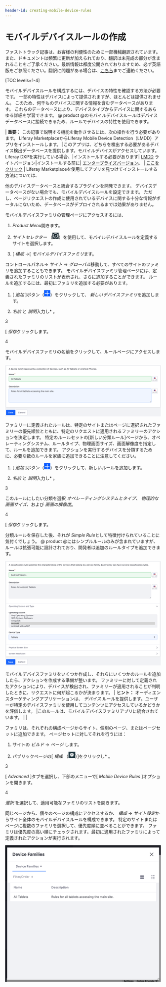 ```yaml
---
header-id: creating-mobile-device-rules
---
```


# モバイルデバイスルールの作成

<p class="alert alert-info"><span class="wysiwyg-color-blue120">ファストトラック記事は、お客様の利便性のために一部機械翻訳されています。また、ドキュメントは頻繁に更新が加えられており、翻訳は未完成の部分が含まれることをご了承ください。最新情報は都度公開されておりますため、必ず英語版をご参照ください。翻訳に問題がある場合は、<a href="mailto:support-content-jp@liferay.com">こちら</a>までご連絡ください。</span></p>

[TOC levels=1-4]

モバイルデバイスルールを構成するには、デバイスの特性を確認する方法が必要です。 一部の特性はデバイスによって提供されますが、ほとんどは提供されません。 このため、何千ものデバイスに関する情報を含むデータベースがあります。 これらのデータベースにより、デバイスタイプからデバイスに関するあらゆる詳細を学習できます。 @ product @のモバイルデバイスルールはデバイスデータベースに接続できるため、ルールでデバイスの特性を使用できます。

| **重要：** この記事で説明する機能を動作させるには、次の操作を行う必要があります。 Liferay MarketplaceからLiferay Mobile Device Detection（LMDD）アプリをインストールします。 |このアプリは、どちらを検出する必要があるデバイス検出データベースを提供します。モバイルデバイスがアクセスしています。 Liferay DXPを実行している場合、|インストールする必要があります| [LMDD](https://web.liferay.com/marketplace/-/mp/application/92831494) ライトバージョン|インストールする前に| [エンタープライズバージョン](https://web.liferay.com/marketplace/-/mp/application/35419014)。 | [ここをクリック](/docs/7-1/user/-/knowledge_base/u/using-the-liferay-marketplace) | Liferay Marketplaceを使用してアプリを見つけてインストールする方法については、

他のデバイスデータベースと統合するプラグインを開発できます。 デバイスデータベースがない場合でも、モバイルデバイスルールを設定できます。 ただし、ページリクエストの作成に使用されているデバイスに関する十分な情報がポータルにないため、データベースがデプロイされるまでは効果がありません。


<!-- Uncomment when the referenced article is published. Jim
To learn how to tap into @product@'s Device API, see the 
Using the Device Recognition API(/docs/7-1/tutorials/-/knowledge_base/t/using-the-device-recognition-api)
tutorial.
-->

モバイルデバイスファミリの管理ページにアクセスするには、

1.  *Product Menu*開きます。

2.  *サイトセレクター* （![Site Selector](../../../../../../images/icon-compass.png)）を使用して、モバイルデバイスルールを定義するサイトを選択します。

3.  [ *構成* →[ *モバイルデバイスファミリ*ます。

コントロールパネル→ *サイト* → *グローバル*移動して、すべてのサイトのファミリを追加することもできます。 モバイルデバイスファミリ管理ページには、定義されたファミリのリストが表示され、さらに追加することができます。 ルールを追加するには、最初にファミリを追加する必要があります。

1.  [ *追加* ]ボタン（![Add Family](../../../../../../images/icon-add.png)）をクリックして、 *新しいデバイスファミリ*を追加します。

2.  *名前* と *説明*入力し* 。</p></li>

3

[ *保存*クリックします。

4

モバイルデバイスファミリの名前をクリックして、ルールページにアクセスします。</ol>

![図1：ルールを作成できるようにモバイルデバイスファミリを作成します。](../../../../../../images/mobile-device-families.png)

ファミリーに定義されたルールは、特定のサイトまたはページに選択されたファミリーの優先順位とともに、特定のリクエストに適用されるファミリーのアクションを決定します。 特定のルールセットの[新しい分類ルール]ページから、オペレーティングシステム、ルールタイプ、物理画面サイズ、画面解像度を指定して、ルールを追加できます。 アクションを実行するデバイスを分類するために、必要な数のルールを家族に追加できることに注意してください。

1.  [ *追加* ]ボタン（![Add Classification Rule](../../../../../../images/icon-add.png)）をクリックして、新しいルールを追加します。

2.  *名前* と *説明*入力し* 。</p></li>

3

このルールにしたい分類を選択 *オペレーティングシステムとタイプ*、 *物理的な画面サイズ*、および *画面の解像度*。

4

[ *保存*クリックします。</ol>

分類ルールを保存した後、それが *Simple Rule*として特徴付けられていることに気付くでしょう。 @ product @にはシンプルルールのみが含まれていますが、ルールは拡張可能に設計されており、開発者は追加のルールタイプを追加できます。

![図2：ルールのオペレーティングシステムとデバイスタイプを選択します。](../../../../../../images/mobile-device-editing-rule.png)

モバイルデバイスファミリをいくつか作成し、それらにいくつかのルールを追加したら、アクションを作成する準備が整います。 ファミリーに対して定義されたアクションにより、デバイスが検出され、ファミリーが適用されることが判明したときに、リクエストに何が起こるかが決まります。
| **ヒント：** オーディエンスターゲティングアプリケーションは、 *デバイス* ルールを提供します。ユーザーが特定のデバイスファミリを使用してコンテンツにアクセスしているかどうかを評価します。 |このルールは、モバイルデバイスファミリアプリに統合されています。 | | <!-- Add link once available (LRDOCS-4644)
| Visit the
| [Liferay Audience Targeting Rules](discover/portal/-/knowledge_base/7-1/liferay-audience-targeting-rules#device)
| section for more details.
| -->

ファミリは、それぞれの構成ページからサイト、個別のページ、またはページセットに追加できます。 ページセットに対してそれを行うには：

1.  サイトの *ビルド* → *ページ* します。

2.  パブリックページの[ *構成* （![Configure](../../../../../../images/icon-page-gear.png)）]をクリックし* 。</p></li>

3

[ *Advanced* ]タブを選択し、下部のメニューで[ *Mobile Device Rules* ]オプションを開きます。

4

*選択* を選択して、適用可能なファミリのリストを開きます。</ol>

同じページから、個々のページの構成にアクセスするか、 *構成* → *サイト設定*からサイト全体のモバイルデバイスルールを構成できます。 特定のサイトまたはページに複数のファミリを選択して、優先度順に並べることができます。 ファミリは優先度の高い順にチェックされます。最初に適用されたファミリによって定義されたアクションが実行されます。

![図3：サイトまたはページに申し込むモバイルデバイスファミリを選択できます。](../../../../../../images/mobile-device-selection.png)
